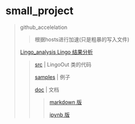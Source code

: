 # small_project

> github_accelelation
>> 根据hosts进行加速(只是粗暴的写入文件)
>
> [Lingo_analysis   Lingo 结果分析](./Lingo_analysis)
>> [src](./lingo_analysis/src) | LingoOut 类的代码
>>
>> [samples](./lingo_analysis/samples) | 例子
>>
>> [doc](./lingo_analysis/doc) | 文档
>>> [markdown 版](./lingo_analysis/docs/documenation.md)
>>>
>>> [ipynb 版](./lingo_analysis/docs/documenation.ipynb)
